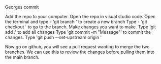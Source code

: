 Georges commit

Add the repo to your computer. 
Open the repo in visual studio code. 
Open the terminal and type - 'git branch <name of branch>' to create a new branch
Type - 'git checkout <name of branch>' to go to the branch. 
Make changes you want to make. 
Type 'git add .' to add all changes
Type 'git commit -m "Message"' to commit the changes. 
Type 'git push --set-upstream origin <name of branch>' 

Now go on github, you will see a pull request wanting to merge the two branches. We can use this to review the changes before pulling them into the main branch. 
